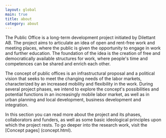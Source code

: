 ```yaml
---
layout: global
main: true
title: about
category: about
---
```


The Public Office is a long-term development project initiated by Dilettant AB. The project aims to articulate an idea of open and rent-free work and meeting places, where the public is given the opportunity to engage in work and further education. The foundation of the idea is the creation of free and democratically available structures for work, where people's time and competences can be shared and enrich each other.   

The concept of public offices is an infrastructural proposal and a political vision that seeks to meet the changing needs of the labor markets, characterized by an increased mobility and flexibility in the work. During several project phases, we intend to explore the concept's possibilities and potential functions in an increasingly mobile labor market, as well as in urban planning and local development, business development and integration.  

In this section you can read more about the project and its phases, collaborators and funders, as well as some basic ideological principles upon which the project rests. To go deeper into the research work, visit the [Concept pages] (concept.html).